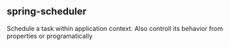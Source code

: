 ## spring-scheduler

Schedule a task within application context. Also controll its behavior from properties or programatically
